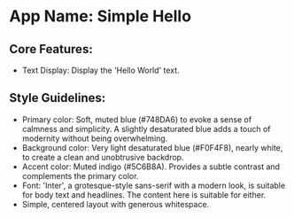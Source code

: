 # **App Name**: Simple Hello

## Core Features:

- Text Display: Display the 'Hello World' text.

## Style Guidelines:

- Primary color: Soft, muted blue (#748DA6) to evoke a sense of calmness and simplicity. A slightly desaturated blue adds a touch of modernity without being overwhelming.
- Background color: Very light desaturated blue (#F0F4F8), nearly white, to create a clean and unobtrusive backdrop. 
- Accent color: Muted indigo (#5C6B8A). Provides a subtle contrast and complements the primary color.
- Font: 'Inter', a grotesque-style sans-serif with a modern look, is suitable for body text and headlines. The content here is suitable for either.
- Simple, centered layout with generous whitespace.